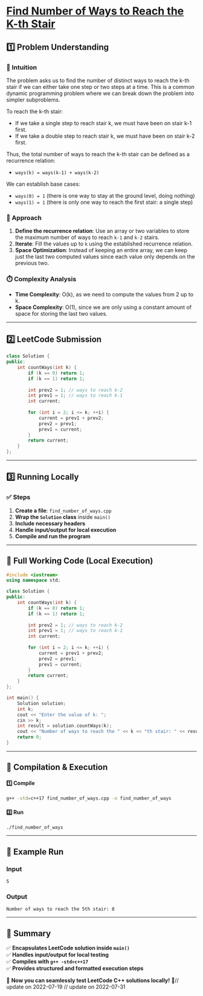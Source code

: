 # **[Find Number of Ways to Reach the K-th Stair](https://leetcode.com/problems/find-number-of-ways-to-reach-the-k-th-stair/description/)**  

## **1️⃣ Problem Understanding**  
### **📌 Intuition**  
The problem asks us to find the number of distinct ways to reach the k-th stair if we can either take one step or two steps at a time. This is a common dynamic programming problem where we can break down the problem into simpler subproblems. 

To reach the k-th stair:
- If we take a single step to reach stair k, we must have been on stair k-1 first.
- If we take a double step to reach stair k, we must have been on stair k-2 first.

Thus, the total number of ways to reach the k-th stair can be defined as a recurrence relation:
- `ways(k) = ways(k-1) + ways(k-2)`

We can establish base cases:
- `ways(0) = 1` (there is one way to stay at the ground level, doing nothing)
- `ways(1) = 1` (there is only one way to reach the first stair: a single step)

### **🚀 Approach**  
1. **Define the recurrence relation**: Use an array or two variables to store the maximum number of ways to reach `k-1` and `k-2` stairs.
2. **Iterate**: Fill the values up to `k` using the established recurrence relation.
3. **Space Optimization**: Instead of keeping an entire array, we can keep just the last two computed values since each value only depends on the previous two.

### **⏱️ Complexity Analysis**  
- **Time Complexity**: O(k), as we need to compute the values from 2 up to k.
- **Space Complexity**: O(1), since we are only using a constant amount of space for storing the last two values.

---  

## **2️⃣ LeetCode Submission**  
```cpp
class Solution {
public:
    int countWays(int k) {
        if (k == 0) return 1;
        if (k == 1) return 1;
        
        int prev2 = 1; // ways to reach k-2
        int prev1 = 1; // ways to reach k-1
        int current;
        
        for (int i = 2; i <= k; ++i) {
            current = prev1 + prev2;
            prev2 = prev1;
            prev1 = current;
        }
        return current;
    }
};
```  

---  

## **3️⃣ Running Locally**  
### **✅ Steps**  
1. **Create a file**: `find_number_of_ways.cpp`  
2. **Wrap the `Solution` class** inside `main()`  
3. **Include necessary headers**  
4. **Handle input/output for local execution**  
5. **Compile and run the program**  

---  

## **📝 Full Working Code (Local Execution)**  
```cpp
#include <iostream>
using namespace std;

class Solution {
public:
    int countWays(int k) {
        if (k == 0) return 1;
        if (k == 1) return 1;
        
        int prev2 = 1; // ways to reach k-2
        int prev1 = 1; // ways to reach k-1
        int current;
        
        for (int i = 2; i <= k; ++i) {
            current = prev1 + prev2;
            prev2 = prev1;
            prev1 = current;
        }
        return current;
    }
};

int main() {
    Solution solution;
    int k;
    cout << "Enter the value of k: ";
    cin >> k;
    int result = solution.countWays(k);
    cout << "Number of ways to reach the " << k << "th stair: " << result << endl;
    return 0;
}
```  

---  

## **🔧 Compilation & Execution**  
#### **1️⃣ Compile**  
```bash
g++ -std=c++17 find_number_of_ways.cpp -o find_number_of_ways
```  

#### **2️⃣ Run**  
```bash
./find_number_of_ways
```  

---  

## **🎯 Example Run**  
### **Input**  
```
5
```  
### **Output**  
```
Number of ways to reach the 5th stair: 8
```  

---  

## **📌 Summary**  
✅ **Encapsulates LeetCode solution inside `main()`**  
✅ **Handles input/output for local testing**  
✅ **Compiles with `g++ -std=c++17`**  
✅ **Provides structured and formatted execution steps**  

🚀 **Now you can seamlessly test LeetCode C++ solutions locally!** 🚀// update on 2022-07-19
// update on 2022-07-31
